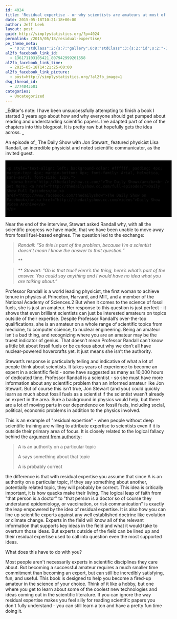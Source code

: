 ```yaml
---
id: 4024
title: 'Residual expertise - or why scientists are amateurs at most of science'
date: 2015-05-18T10:21:18+00:00
author: Jeff Leek
layout: post
guid: http://simplystatistics.org/?p=4024
permalink: /2015/05/18/residual-expertise/
pe_theme_meta:
  - 'O:8:"stdClass":2:{s:7:"gallery";O:8:"stdClass":3:{s:2:"id";s:2:"-1";s:5:"width";s:0:"";s:6:"height";s:0:"";}s:5:"video";O:8:"stdClass":1:{s:2:"id";s:2:"-1";}}'
al2fb_facebook_link_id:
  - 136171103105421_807942999261558
al2fb_facebook_link_time:
  - 2015-05-18T14:21:25+00:00
al2fb_facebook_link_picture:
  - post=http://simplystatistics.org/?al2fb_image=1
dsq_thread_id:
  - 3774043501
categories:
  - Uncategorized
---
```

_Editor's note: I have been unsuccessfully attempting to finish a book I started 3 years ago about how and why everyone should get pumped about reading and understanding scientific papers. I've adapted part of one of the chapters into this blogpost. It is pretty raw but hopefully gets the idea across. _

An episode of_ The Daily Show with Jon Stewart_ featured physicist Lisa Randall, an incredible physicist and noted scientific communicator, as the invited guest.

<div style="background-color: #000000; width: 520px;">
  <div style="padding: 4px;">
    </p> 
    
    <p style="text-align: left; background-color: #ffffff; padding: 4px; margin-top: 4px; margin-bottom: 0px; font-family: Arial, Helvetica, sans-serif; font-size: 12px;">
      <b><a href="http://thedailyshow.cc.com/">The Daily Show</a></b><br /> Get More: <a href="http://thedailyshow.cc.com/full-episodes/">Daily Show Full Episodes</a>,<a href="http://www.facebook.com/thedailyshow">The Daily Show on Facebook</a>,<a href="http://thedailyshow.cc.com/videos">Daily Show Video Archive</a>
    </p>
  </div>
</div>

Near the end of the interview, Stewart asked Randall why, with all the scientific progress we have made, that we have been unable to move away from fossil fuel-based engines. The question led to the exchange:

> _Randall: “So this is part of the problem, because I’m a scientist doesn’t mean I know the answer to that question.”_
> 
> **
  
>** _Stewart: ”Oh is that true? Here’s the thing, here’s what’s part of the answer. You could say anything and I would have no idea what you are talking about.”_

Professor Randall is a world leading physicist, the first woman to achieve tenure in physics at Princeton, Harvard, and MIT, and a member of the National Academy of Sciences.2 But when it comes to the science of fossil fuels, she is just an amateur. Her response to this question is just perfect - it shows that even brilliant scientists can just be interested amateurs on topics outside of their expertise. Despite Professor Randall’s over-the-top qualifications, she is an amateur on a whole range of scientific topics from medicine, to computer science, to nuclear engineering. Being an amateur isn’t a bad thing, and recognizing where you are an amateur may be the truest indicator of genius. That doesn’t mean Professor Randall can’t know a little bit about fossil fuels or be curious about why we don’t all have nuclear-powered hovercrafts yet. It just means she isn’t the authority.

Stewart’s response is particularly telling and indicative of what a lot of people think about scientists. It takes years of experience to become an expert in a scientific field - some have suggested as many as 10,000 hours of dedicated time. Professor Randall is a scientist - so she must have more information about any scientific problem than an informed amateur like Jon Stewart. But of course this isn’t true, Jon Stewart (and you) could quickly learn as much about fossil fuels as a scientist if the scientist wasn't already an expert in the area. Sure a background in physics would help, but there are a lot of moving parts in our dependence on fossil fuels, including social, political, economic problems in addition to the physics involved.

This is an example of "residual expertise" - when people without deep scientific training are willing to attribute expertise to scientists even if it is outside their primary area of focus. It is closely related to the logical fallacy behind the [argument from authority](http://en.wikipedia.org/wiki/Argument_from_authority):

> A is an authority on a particular topic
> 
> A says something about that topic
> 
> A is probably correct

the difference is that with residual expertise you assume that since A is an authority on a particular topic, if they say something about another, potentially related topic, they will probably be correct. This idea is critically important, it is how quacks make their living. The logical leap of faith from "that person is a doctor" to "that person is a doctor so of course they understand epidemiology, or vaccination, or risk communication" is exactly the leap empowered by the idea of residual expertise. It is also how you can line up scientific experts against any well established doctrine like evolution or climate change. Experts in the field will know all of the relevant information that supports key ideas in the field and what it would take to overturn those ideas. But experts outside of the field can be lined up and their residual expertise used to call into question even the most supported ideas.

What does this have to do with you?

Most people aren't necessarily experts in scientific disciplines they care about. But becoming a successful amateur requires a much smaller time commitment than becoming an expert, but can still be incredibly satisfying, fun, and useful. This book is designed to help you become a fired-up amateur in the science of your choice. Think of it like a hobby, but one where you get to learn about some of the coolest new technologies and ideas coming out in the scientific literature. If you can ignore the way residual expertise makes you feel silly for reading scientific papers you don't fully understand - you can still learn a ton and have a pretty fun time doing it.

&nbsp;

&nbsp;
